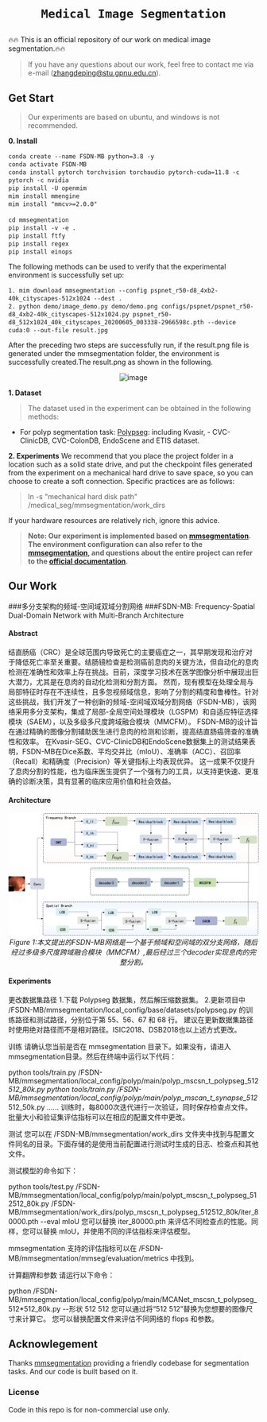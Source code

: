 # <p align=center>`Medical Image Segmentation`</p>


:fire::fire: This is an official repository of our work on medical image segmentation.:fire::fire:

> If you have any questions about our work, feel free to contact me via e-mail (zhangdeping@stu.gpnu.edu.cn).

## Get Start
> Our experiments are based on ubuntu, and windows is not recommended.
> 
**0. Install**

```
conda create --name FSDN-MB python=3.8 -y
conda activate FSDN-MB
conda install pytorch torchvision torchaudio pytorch-cuda=11.8 -c pytorch -c nvidia
pip install -U openmim
mim install mmengine
mim install "mmcv>=2.0.0"

cd mmsegmentation
pip install -v -e .
pip install ftfy
pip install regex
pip install einops
```

The following methods can be used to verify that the experimental environment is successfully set up:
```
1. mim download mmsegmentation --config pspnet_r50-d8_4xb2-40k_cityscapes-512x1024 --dest .
2. python demo/image_demo.py demo/demo.png configs/pspnet/pspnet_r50-d8_4xb2-40k_cityscapes-512x1024.py pspnet_r50-d8_512x1024_40k_cityscapes_20200605_003338-2966598c.pth --device cuda:0 --out-file result.jpg
```
After the preceding two steps are successfully run, if the result.png file is generated under the mmsegmentation folder, the environment is successfully created.The result.png as shown in the following.

<p align="center"><img width="800" alt="image" src="https://github.com/haoshao-nku/medical_seg/blob/master/mmsegmentation/demo/result.jpg"></p> 

**1. Dataset**
> The dataset used in the experiment can be obtained in the following methods:
- For polyp segmentation task: [Polypseg](https://github.com/DengPingFan/PraNet): including Kvasir, - CVC-ClinicDB, CVC-ColonDB, EndoScene and ETIS dataset.


**2. Experiments**
We recommend that you place the project folder in a location such as a solid state drive, and put the checkpoint files generated from the experiment on a mechanical hard drive to save space, so you can choose to create a soft connection. Specific practices are as follows:

> ln -s   "mechanical hard disk path"  /medical_seg/mmsegmentation/work_dirs

If your hardware resources are relatively rich, ignore this advice.

> **Note: Our experiment is implemented based on [mmsegmentation](https://github.com/open-mmlab/mmsegmentation). The environment configuration can also refer to the [mmsegmentation](https://github.com/open-mmlab/mmsegmentation), and questions about the entire project can refer to the [official documentation](https://mmsegmentation.readthedocs.io/zh-cn/latest/).**

## Our Work

###多分支架构的频域-空间域双域分割网络
###FSDN-MB: Frequency-Spatial Dual-Domain Network with Multi-Branch Architecture

#### **Abstract**
结直肠癌（CRC）是全球范围内导致死亡的主要癌症之一，其早期发现和治疗对于降低死亡率至关重要。结肠镜检查是检测癌前息肉的关键方法，但自动化的息肉检测在准确性和效率上存在挑战。目前，深度学习技术在医学图像分析中展现出巨大潜力，尤其是在息肉的自动化检测和分割方面。
然而，现有模型在处理全局与局部特征时存在不连续性，且多忽视频域信息，影响了分割的精度和鲁棒性。针对这些挑战，我们开发了一种创新的频域-空间域双域分割网络（FSDN-MB），该网络采用多分支架构，集成了局部-全局空间处理模块（LGSPM）和自适应特征选择模块（SAEM），以及多级多尺度跨域融合模块（MMCFM）。
FSDN-MB的设计旨在通过精确的图像分割辅助医生进行息肉的检测和诊断，提高结直肠癌筛查的准确性和效率。
在Kvasir-SEG、CVC-ClinicDB和EndoScene数据集上的测试结果表明，FSDN-MB在Dice系数、平均交并比（mIoU）、准确率（ACC）、召回率（Recall）和精确度（Precision）等关键指标上均表现优异。
这一成果不仅提升了息肉分割的性能，也为临床医生提供了一个强有力的工具，以支持更快速、更准确的诊断决策，具有显著的临床应用价值和社会效益。
#### Architecture

<p align="center">
    <img src="fig/模型.png"/> <br />
    <em> 
    Figure 1:本文提出的FSDN-MB网络是一个基于频域和空间域的双分支网络，随后经过多级多尺度跨域融合模块（MMCFM）,最后经过三个decoder实现息肉的完整分割。
    </em>
</p>

#### Experiments

更改数据集路径
1.下载 Polypseg 数据集，然后解压缩数据集。
2.更新项目中 /FSDN-MB/mmsegmentation/local_config/base/datasets/polypseg.py 的训练路径和测试路径，分别位于第 55、56、67 和 68 行。
建议在更新数据集路径时使用绝对路径而不是相对路径。ISIC2018、DSB2018也以上述方式更改。


训练
请确认您当前是否在 mmsegmentation 目录下。如果没有，请进入mmsegmentation目录。然后在终端中运行以下代码：

python tools/train.py /FSDN-MB/mmsegmentation/local_config/polyp/main/polyp_mscsn_t_polypseg_512*512_80k.py
python tools/train.py /FSDN-MB/mmsegmentation/local_config/polyp/main/polyp_mscan_t_synapse_512*512_50k.py
......
训练时，每8000次迭代进行一次验证，同时保存检查点文件。批量大小和验证集评估指标可以在相应的配置文件中更改。

测试
您可以在 /FSDN-MB/mmsegmentation/work_dirs 文件夹中找到与配置文件同名的目录。下面存储的是使用当前配置进行测试时生成的日志、检查点和其他文件。

测试模型的命令如下：

python tools/test.py /FSDN-MB/mmsegmentation/local_config/polyp/main/polypt_mscsn_t_polypseg_512512_80k.py /FSDN-MB/mmsegmentation/work_dirs/polyp_mscsn_t_polypseg_512512_80k/iter_80000.pth --eval mIoU
您可以替换 iter_80000.pth 来评估不同检查点的性能。同样，您可以替换 mIoU，并使用不同的评估指标来评估模型。

mmsegmentation 支持的评估指标可以在 /FSDN-MB/mmsegmentation/mmseg/evaluation/metrics 中找到。

计算翻牌和参数
请运行以下命令：

python /FSDN-MB/mmsegmentation/local_config/polyp/main/MCANet_mscsn_t_polypseg_512*512_80k.py --形状 512 512
您可以通过将“512 512”替换为您想要的图像尺寸来计算它。 您可以替换配置文件来评估不同网络的 flops 和参数。


## Acknowlegement

Thanks [mmsegmentation](https://github.com/open-mmlab/mmsegmentation) providing a friendly codebase for segmentation tasks. And our code is built based on it.






### License

Code in this repo is for non-commercial use only.
